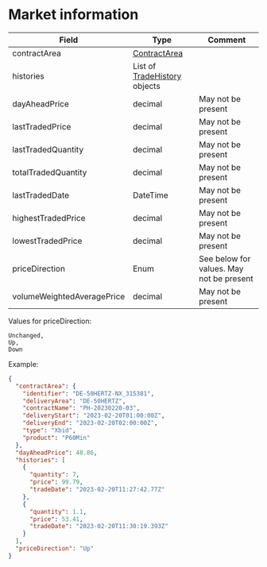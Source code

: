 ﻿# Market information

| Field                      | Type                                            | Comment                                  |
|----------------------------|-------------------------------------------------|------------------------------------------|
| contractArea               | [ContractArea](contractarea.md)                 |                                          |
| histories                  | List of [TradeHistory](tradehistory.md) objects |                                          |
| dayAheadPrice              | decimal                                         | May not be present                       |
| lastTradedPrice            | decimal                                         | May not be present                       |
| lastTradedQuantity         | decimal                                         | May not be present                       |
| totalTradedQuantity        | decimal                                         | May not be present                       |
| lastTradedDate             | DateTime                                        | May not be present                       |
| highestTradedPrice         | decimal                                         | May not be present                       |
| lowestTradedPrice          | decimal                                         | May not be present                       |
| priceDirection             | Enum                                            | See below for values. May not be present |
| volumeWeightedAveragePrice | decimal                                         | May not be present                       |

Values for priceDirection:
```
Unchanged,
Up,
Down
```

Example:
```json
{
  "contractArea": {
    "identifier": "DE-50HERTZ-NX_315381",
    "deliveryArea": "DE-50HERTZ",
    "contractName": "PH-20230220-03",
    "deliveryStart": "2023-02-20T01:00:00Z",
    "deliveryEnd": "2023-02-20T02:00:00Z",
    "type": "Xbid",
    "product": "P60Min"
  },
  "dayAheadPrice": 48.86,
  "histories": [
    {
      "quantity": 7,
      "price": 99.79,
      "tradeDate": "2023-02-20T11:27:42.77Z"
    },
    {
      "quantity": 1.1,
      "price": 53.41,
      "tradeDate": "2023-02-20T11:30:19.393Z"
    }
  ],
  "priceDirection": "Up"
}
```
